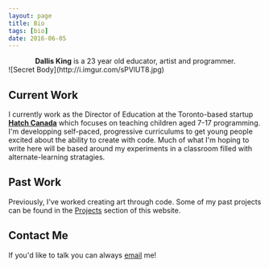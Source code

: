 ```yaml
---
layout: page
title: Bio
tags: [bio]
date: 2016-06-05
---
```

    
<center><b>Dallis King</b> is a 23 year old educator, artist and programmer.</center>
![Secret Body](http://i.imgur.com/sPVlUT8.jpg) 

## Current Work
I currently work as the Director of Education at the Toronto-based startup <a href="http://www.hatchcanada.com"><b>Hatch Canada</b></a> which focuses on teaching children aged 7-17 programming. I'm developping self-paced, progressive curriculums to get young people excited about the ability to create with code. Much of what I'm hoping to write here will be based around my experiments in a classroom filled with alternate-learning stratagies.

## Past Work

Previously, I've worked creating art through code. Some of my past projects can be found in the <a href="/projects">Projects</a> section of this website.

## Contact Me

If you'd like to talk you can always <a href="mailto:{{ site.email }}?subject=Hello!">email</a> me!
